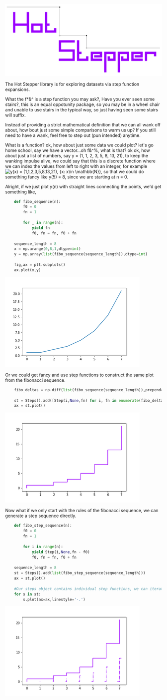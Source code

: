 <p align="left"><img src="https://github.com/TangleSpace/HotStepper/blob/main/docs/images/HotstepperLogo.png?raw=true" title="Hot Stepper" alt="Hot Stepper"></p>

The Hot Stepper library is for exploring datasets via step function expansions.

What the f*&^ is a step function you may ask?, Have you ever seen some stairs?, this is an equal oppotunity package, so you may be in a wheel chair and unable to use stairs in the typical way, so just having seen some stairs will suffix.

Instead of providing a strict mathematical definition that we can all wank off about, how bout just some simple comparisons to warm us up? If you still need to have a wank, feel free to step out (pun intended) anytime.

What is a function? ok, how about just some data we could plot? let's go home school, say we have a vector...oh f&^%, what is that? ok ok, how about just a list of numbers, say y = (1, 1, 2, 3, 5, 8, 13, 21), to keep the wanking impulse alive, we could say that this is a discrete function where we can index the values from left to right with an integer, for example <img src=
"https://render.githubusercontent.com/render/math?math=%5Ctextstyle+y%28x%29+%3D+%281%2C1%2C2%2C3%2C5%2C8%2C13%2C21%29%2C+%7Bx%3A+x%5Cin+%5Cmathbb%7BN%7D%7D%0A" alt="y(x) = (1,1,2,3,5,8,13,21), {x: x\in \mathbb{N}}">, so that we could do something fancy like y(5) = 8, since we are starting at n = 0.

Alright, if we just plot y(n) with straight lines connecting the points, we'd get something like,

```python
    def fibo_sequence(n):
        f0 = 0
        fn = 1

        for _ in range(n):
            yield fn
            f0, fn = fn, f0 + fn

    sequence_length = 8
    x = np.arange(0,8,1,dtype=int)
    y = np.array(list(fibo_sequence(sequence_length)),dtype=int)

    fig,ax = plt.subplots()
    ax.plot(x,y)
```
<p align="left"><img src="https://github.com/TangleSpace/HotStepper/blob/main/docs/images/fibo_line.png?raw=true" title="Fibonacci Plot" alt="Fibonacci Plot"></p>

Or we could get fancy and use step functions to construct the same plot from the fibonacci sequence.

```python
    fibo_deltas = np.diff(list(fibo_sequence(sequence_length)),prepend=0)

    st = Steps().add([Step(i,None,fn) for i, fn in enumerate(fibo_deltas)])
    ax = st.plot()
```
<p align="left"><img src="https://github.com/TangleSpace/HotStepper/blob/main/docs/images/fibo_steps.png?raw=true" title="Fibonacci Step Plot" alt="Fibonacci Step Plot"></p>

Now what if we only start with the rules of the fibonacci sequence, we can generate a step sequence directly.

```python
    def fibo_step_sequence(n):
        f0 = 0
        fn = 1

        for i in range(n):
            yield Step(i,None,fn - f0)
            f0, fn = fn, f0 + fn

    sequence_length = 8
    st = Steps().add(list(fibo_step_sequence(sequence_length)))
    ax = st.plot()

    #Our steps object contains individual step functions, we can iterate over these directly, nice!
    for s in st:
        s.plot(ax=ax,linestyle='-.')
```

<p align="left"><img src="https://github.com/TangleSpace/HotStepper/blob/main/docs/images/fibo_steps_sequence.png?raw=true" title="Fibonacci Step Plot" alt="Fibonacci Step Plot"></p>
